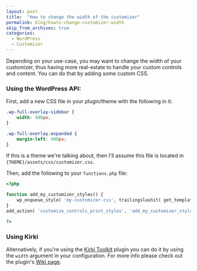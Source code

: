 ```yaml
---
layout: post
title:  "How to change the width of the customizer"
permalink: blog/howto-change-customizer-width
skip_from_archives: true
categories:
  - WordPress
  - Customizer
---
```


Depending on your use-case, you may want to change the width of your customizer, thus having more real-estate to handle your custom controls and content. You can do that by adding some custom CSS.

### Using the WordPress API:

First, add a new CSS file in your plugin/theme with the following in it:

```css
.wp-full-overlay-sidebar {
    width: 400px;
}

.wp-full-overlay.expanded {
    margin-left: 400px;
}
```

If this is a theme we're talking about, then I'll assume this file is located in `{THEME}/assets/css/customizer.css`.

Then, add the following to your `functions.php` file:

```php
<?php

function add_my_customizer_styles() {
    wp_enqueue_style( 'my-customizer-css', trailingslashit( get_template_directory_uri() ).'assets/css/customizer.css', null );
}
add_action( 'customize_controls_print_styles', 'add_my_customizer_styles', 99 );

?>
```

### Using Kirki

Alternatively, if you're using the [Kirki Toolkit](http://kirki.org) plugin you can do it by using the `width` argument in your configuration. For more info please check out the plugin's [Wiki page](https://github.com/reduxframework/kirki/wiki/Styling-the-Customizer).
